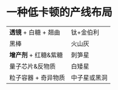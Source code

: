 # 一种低卡顿的产线布局

|||  
|:-|:-|
|**透镜** + 白糖 + 翘曲|钛+金伯利|
|黑棒|火山灰|
|**增产剂** + 红糖&紫糖|刺笋星|
|量子芯片&反物质|白矮星|
|粒子容器 + 奇异物质|中子星或黑洞|  
